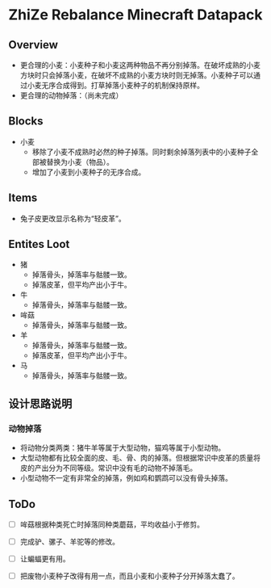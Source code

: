 # ZhiZe Rebalance Minecraft Datapack

## Overview

* 更合理的小麦：小麦种子和小麦这两种物品不再分别掉落。在破坏成熟的小麦方块时只会掉落小麦，在破坏不成熟的小麦方块时则无掉落。小麦种子可以通过小麦无序合成得到。打草掉落小麦种子的机制保持原样。
* 更合理的动物掉落：（尚未完成）

## Blocks

* 小麦
  * 移除了小麦不成熟时必然的种子掉落。同时剩余掉落列表中的小麦种子全部被替换为小麦（物品）。
  * 增加了小麦到小麦种子的无序合成。

## Items

* 兔子皮更改显示名称为“轻皮革”。

## Entites Loot

* 猪
  * 掉落骨头，掉落率与骷髅一致。
  * 掉落皮革，但平均产出小于牛。
* 牛
  * 掉落骨头，掉落率与骷髅一致。
* 哞菇
  * 掉落骨头，掉落率与骷髅一致。
* 羊
  * 掉落骨头，掉落率与骷髅一致。
  * 掉落皮革，但平均产出小于牛。
* 马
  * 掉落骨头，掉落率与骷髅一致。

## 设计思路说明

### 动物掉落

* 将动物分类两类：猪牛羊等属于大型动物，猫鸡等属于小型动物。
* 大型动物都有比较全面的皮、毛、骨、肉的掉落。但根据常识中皮革的质量将皮的产出分为不同等级。常识中没有毛的动物不掉落毛。
* 小型动物不一定有非常全的掉落，例如鸡和鹦鹉可以没有骨头掉落。

## ToDo

* [ ] 哞菇根据种类死亡时掉落同种类蘑菇，平均收益小于修剪。
* [ ] 完成驴、骡子、羊驼等的修改。
* [ ] 让蝙蝠更有用。
* [ ] 把废物小麦种子改得有用一点，而且小麦和小麦种子分开掉落太蠢了。

